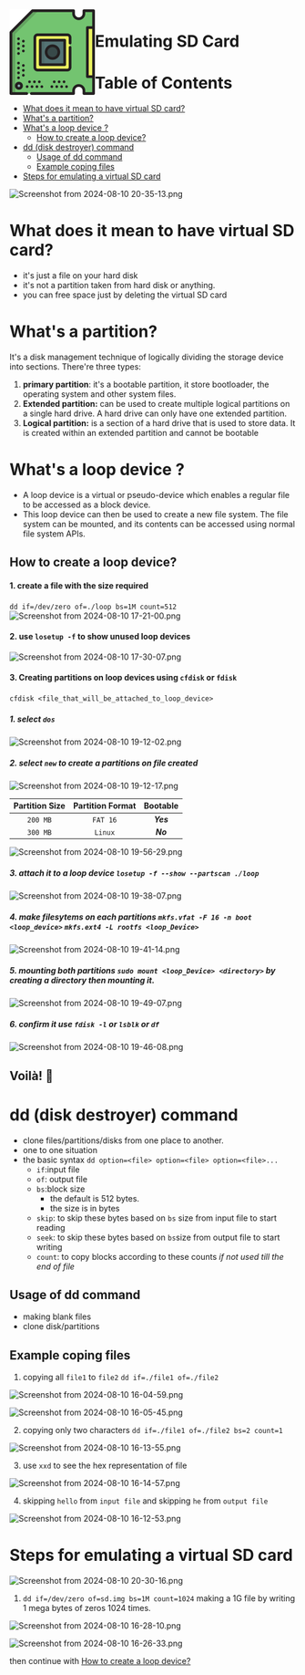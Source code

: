 
<img src="../../01.Kernel_Module/7.Network_Stack/images/chip.svg" align="left" />

# Emulating SD Card

# Table of Contents

- [What does it mean to have virtual SD card?](#what-does-it-mean-to-have-virtual-sd-card)
- [What's a partition?](#whats-a-partition)
- [What's a loop device ?](#whats-a-loop-device-)
	- [How to create a loop device?](#how-to-create-a-loop-device)
- [dd (disk destroyer) command](#dd-disk-destroyer-command)
	- [Usage of dd command](#usage-of-dd-command)
	- [Example coping files](#example-coping-files)
- [Steps for emulating a virtual SD card](#steps-for-emulating-a-virtual-sd-card)

![Screenshot from 2024-08-10 20-35-13.png](https://itg.singhinder.com?url=https://gist.githubusercontent.com/Reemaa828/dd3af8ccd11d9ae7fb691f911eedda52/raw/Screenshot%20from%202024-08-10%2020-35-13.png)




# What does it mean to have virtual SD card?
- it's just a file on your hard disk
- it's not a partition taken from hard disk or anything.
- you can free space just by deleting the virtual SD card
# What's a partition?
It's a disk management technique of logically dividing the storage device into sections.
There're three types:
1. **primary partition**: it's a bootable partition, it store bootloader, the operating system and other system files. 
2. **Extended partition:** can be used to create multiple logical partitions on a single hard drive. A hard drive can only have one extended partition.
3. **Logical partition:** is a section of a hard drive that is used to store data. It is created within an extended partition and cannot be bootable
# What's a loop device ?
- A loop device is a virtual or pseudo-device which enables a regular file to be accessed as a block device.
- This loop device can then be used to create a new file system. The file system can be mounted, and its contents can be accessed using normal file system APIs.
## How to create a loop device?
#### 1. create a file with the size required
`dd if=/dev/zero of=./loop bs=1M count=512`
![Screenshot from 2024-08-10 17-21-00.png](https://itg.singhinder.com?url=https://gist.githubusercontent.com/Reemaa828/a38f65d1065150b082954c58d2168b15/raw/Screenshot%20from%202024-08-10%2017-21-00.png)
#### 2. use `losetup -f` to show unused loop devices
![Screenshot from 2024-08-10 17-30-07.png](https://itg.singhinder.com?url=https://gist.githubusercontent.com/Reemaa828/f6097fbc98d1ec7aa2e1be2b0380ea64/raw/Screenshot%20from%202024-08-10%2017-30-07.png&w=800&h=500)

#### 3. Creating partitions on loop devices using `cfdisk` or `fdisk`
`cfdisk <file_that_will_be_attached_to_loop_device>`
##### 1. select `dos`
![Screenshot from 2024-08-10 19-12-02.png](https://itg.singhinder.com?url=https://gist.githubusercontent.com/Reemaa828/108ae1ec837e1bd8db6a2976eae0cdbe/raw/Screenshot%20from%202024-08-10%2019-12-02.png)
##### 2. select `new` to create a partitions on file created
![Screenshot from 2024-08-10 19-12-17.png](https://itg.singhinder.com?url=https://gist.githubusercontent.com/Reemaa828/4d9a1c3c1d5e9a08dd71a170c2797c9b/raw/Screenshot%20from%202024-08-10%2019-12-17.png)

| Partition Size | Partition Format | Bootable  |
| :------------: | :--------------: | :-------: |
|    `200 MB`    |     `FAT 16`     | ***Yes*** |
|    `300 MB`    |     `Linux`      | ***No***  |

![Screenshot from 2024-08-10 19-56-29.png](https://itg.singhinder.com?url=https://gist.githubusercontent.com/Reemaa828/2a3b3cadb6a80fb9c1027b178812488b/raw/Screenshot%20from%202024-08-10%2019-56-29.png)

##### 3. attach it to a loop device `losetup -f --show --partscan ./loop `
![Screenshot from 2024-08-10 19-38-07.png](https://itg.singhinder.com?url=https://gist.githubusercontent.com/Reemaa828/73a24e241326f68a002d57755ea74a92/raw/Screenshot%20from%202024-08-10%2019-38-07.png)
##### 4. make filesytems on each partitions `mkfs.vfat -F 16 -n boot <loop_device>` `mkfs.ext4 -L rootfs <loop_Device>`
![Screenshot from 2024-08-10 19-41-14.png](https://itg.singhinder.com?url=https://gist.githubusercontent.com/Reemaa828/41b1a8462964f82b74722e0c7070d802/raw/Screenshot%20from%202024-08-10%2019-41-14.png)
##### 5. mounting both partitions `sudo mount <loop_Device> <directory>` by creating a directory then mounting it.
![Screenshot from 2024-08-10 19-49-07.png](https://itg.singhinder.com?url=https://gist.githubusercontent.com/Reemaa828/09059deafe450246975125def028724f/raw/Screenshot%20from%202024-08-10%2019-49-07.png)

##### 6. confirm it use `fdisk -l` or `lsblk` or `df`
![Screenshot from 2024-08-10 19-46-08.png](https://itg.singhinder.com?url=https://gist.githubusercontent.com/Reemaa828/f47c91d63f3857d323d6abe7705ca331/raw/Screenshot%20from%202024-08-10%2019-46-08.png)

## Voilà! 🥂
# dd (disk destroyer) command
- clone files/partitions/disks from one place to another.
- one to one situation
- the basic syntax `dd option=<file> option=<file> option=<file>...`
   - `if`:input file 
   - `of`: output file
   - `bs`:block size 
      - the default is 512 bytes.
      - the size is in bytes
  - `skip`: to skip these bytes based on `bs` size from input file to start reading
  - `seek`: to skip these bytes based on `bs`size from output file to start writing 
  - `count`: to copy blocks according to these counts *if not used till the end of file*
## Usage of dd command
- making blank files
- clone disk/partitions 
## Example coping files
1. copying all `file1` to `file2` `dd if=./file1 of=./file2`
   
![Screenshot from 2024-08-10 16-04-59.png](https://itg.singhinder.com?url=https://gist.githubusercontent.com/Reemaa828/2569f5af1d2b1ac173dac7a9dc412919/raw/Screenshot%20from%202024-08-10%2016-04-59.png)

![Screenshot from 2024-08-10 16-05-45.png](https://itg.singhinder.com?url=https://gist.githubusercontent.com/Reemaa828/472f79cf3235afe9310e6323bc58f82f/raw/Screenshot%20from%202024-08-10%2016-05-45.png)

2. copying only two characters `dd if=./file1 of=./file2 bs=2 count=1`

![Screenshot from 2024-08-10 16-13-55.png](https://itg.singhinder.com?url=https://gist.githubusercontent.com/Reemaa828/5eddb31b76ec046f1db0d2a72b5ae08f/raw/Screenshot%20from%202024-08-10%2016-13-55.png)

3. use `xxd` to see the hex representation of file
   
![Screenshot from 2024-08-10 16-14-57.png](https://itg.singhinder.com?url=https://gist.githubusercontent.com/Reemaa828/7e82bb95a34eb85a49c06b8877cd85f0/raw/Screenshot%20from%202024-08-10%2016-14-57.png)

4. skipping `hello` from `input file` and skipping `he` from `output file`

![Screenshot from 2024-08-10 16-12-53.png](https://itg.singhinder.com?url=https://gist.githubusercontent.com/Reemaa828/ab5bc77babe81744bbc06072f54e6bdd/raw/Screenshot%20from%202024-08-10%2016-12-53.png)


# Steps for emulating a virtual SD card
![Screenshot from 2024-08-10 20-30-16.png](https://itg.singhinder.com?url=https://gist.githubusercontent.com/Reemaa828/e200a9fdd146246ef45677479fdd9334/raw/Screenshot%20from%202024-08-10%2020-30-16.png&w=700&h=100)
1. `dd if=/dev/zero of=sd.img bs=1M count=1024` making a 1G file by writing 1 mega bytes of zeros 1024 times.
   
![Screenshot from 2024-08-10 16-28-10.png](https://itg.singhinder.com?url=https://gist.githubusercontent.com/Reemaa828/fa83ada5a12e6233aa2520d6cfc3fcdf/raw/Screenshot%20from%202024-08-10%2016-28-10.png)

![Screenshot from 2024-08-10 16-26-33.png](https://itg.singhinder.com?url=https://gist.githubusercontent.com/Reemaa828/bb27d8361e23fac1ff23a0d173572ffc/raw/Screenshot%20from%202024-08-10%2016-26-33.png)

then continue with [How to create a loop device?](#how-to-create-a-loop-device)

